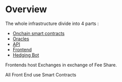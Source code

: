 # Overview

The whole infrastructure divide into 4 parts :&#x20;

* [Onchain smart contracts](smart-contracts/)
* [Oracles](smart-contracts/oracle.md)
* [API](api.md)
* [Frontend](front-ends.md)
* [Hedging Bot](hedging-bots.md)



Frontends host Exchanges in exchange of Fee Share.

All Front End use Smart Contracts
